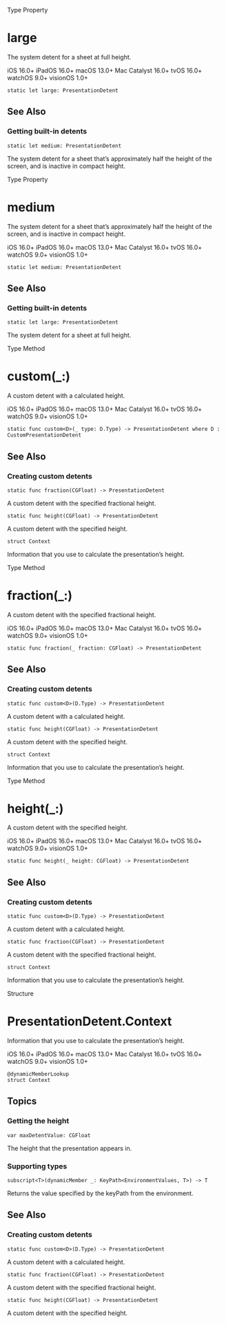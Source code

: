 Type Property

# large

The system detent for a sheet at full height.

iOS 16.0+  iPadOS 16.0+  macOS 13.0+  Mac Catalyst 16.0+  tvOS 16.0+  watchOS
9.0+  visionOS 1.0+

    
    
    static let large: PresentationDetent

## See Also

### Getting built-in detents

`static let medium: PresentationDetent`

The system detent for a sheet that’s approximately half the height of the
screen, and is inactive in compact height.

Type Property

# medium

The system detent for a sheet that’s approximately half the height of the
screen, and is inactive in compact height.

iOS 16.0+  iPadOS 16.0+  macOS 13.0+  Mac Catalyst 16.0+  tvOS 16.0+  watchOS
9.0+  visionOS 1.0+

    
    
    static let medium: PresentationDetent

## See Also

### Getting built-in detents

`static let large: PresentationDetent`

The system detent for a sheet at full height.

Type Method

# custom(_:)

A custom detent with a calculated height.

iOS 16.0+  iPadOS 16.0+  macOS 13.0+  Mac Catalyst 16.0+  tvOS 16.0+  watchOS
9.0+  visionOS 1.0+

    
    
    static func custom<D>(_ type: D.Type) -> PresentationDetent where D : CustomPresentationDetent

## See Also

### Creating custom detents

`static func fraction(CGFloat) -> PresentationDetent`

A custom detent with the specified fractional height.

`static func height(CGFloat) -> PresentationDetent`

A custom detent with the specified height.

`struct Context`

Information that you use to calculate the presentation’s height.

Type Method

# fraction(_:)

A custom detent with the specified fractional height.

iOS 16.0+  iPadOS 16.0+  macOS 13.0+  Mac Catalyst 16.0+  tvOS 16.0+  watchOS
9.0+  visionOS 1.0+

    
    
    static func fraction(_ fraction: CGFloat) -> PresentationDetent

## See Also

### Creating custom detents

`static func custom<D>(D.Type) -> PresentationDetent`

A custom detent with a calculated height.

`static func height(CGFloat) -> PresentationDetent`

A custom detent with the specified height.

`struct Context`

Information that you use to calculate the presentation’s height.

Type Method

# height(_:)

A custom detent with the specified height.

iOS 16.0+  iPadOS 16.0+  macOS 13.0+  Mac Catalyst 16.0+  tvOS 16.0+  watchOS
9.0+  visionOS 1.0+

    
    
    static func height(_ height: CGFloat) -> PresentationDetent

## See Also

### Creating custom detents

`static func custom<D>(D.Type) -> PresentationDetent`

A custom detent with a calculated height.

`static func fraction(CGFloat) -> PresentationDetent`

A custom detent with the specified fractional height.

`struct Context`

Information that you use to calculate the presentation’s height.

Structure

# PresentationDetent.Context

Information that you use to calculate the presentation’s height.

iOS 16.0+  iPadOS 16.0+  macOS 13.0+  Mac Catalyst 16.0+  tvOS 16.0+  watchOS
9.0+  visionOS 1.0+

    
    
    @dynamicMemberLookup
    struct Context

## Topics

### Getting the height

`var maxDetentValue: CGFloat`

The height that the presentation appears in.

### Supporting types

`subscript<T>(dynamicMember _: KeyPath<EnvironmentValues, T>) -> T`

Returns the value specified by the keyPath from the environment.

## See Also

### Creating custom detents

`static func custom<D>(D.Type) -> PresentationDetent`

A custom detent with a calculated height.

`static func fraction(CGFloat) -> PresentationDetent`

A custom detent with the specified fractional height.

`static func height(CGFloat) -> PresentationDetent`

A custom detent with the specified height.

